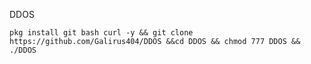 DDOS

`pkg install git bash curl -y && git clone https://github.com/Galirus404/DDOS &&cd DDOS && chmod 777 DDOS && ./DDOS`
